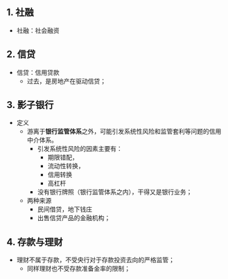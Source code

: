 


## 1. 社融

- 社融：社会融资

## 2. 信贷

- 信贷：信用贷款
    - 过去，是房地产在驱动信贷；

## 3. 影子银行

- 定义
    - 游离于**银行监管体系**之外，可能引发系统性风险和监管套利等问题的信用中介体系。
        - 引发系统性风险的因素主要有：
            - 期限错配，
            - 流动性转换，
            - 信用转换
            - 高杠杆
        - 没有银行牌照（银行监管体系之内），干得又是银行业务；
    - 两种来源
        - 民间借贷，地下钱庄
        - 出售信贷产品的金融机构；
 

## 4. 存款与理财

- 理财不属于存款，不受央行对于存款投资去向的严格监管；
    - 同样理财也不受存款准备金率的限制；

